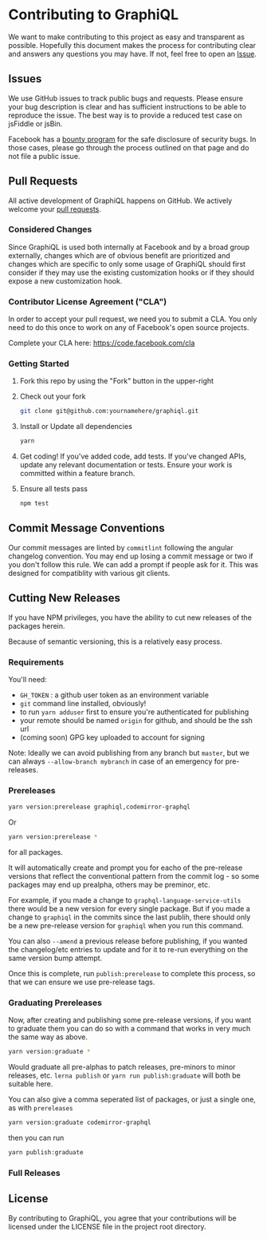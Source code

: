Contributing to GraphiQL
========================

We want to make contributing to this project as easy and transparent as
possible. Hopefully this document makes the process for contributing clear and
answers any questions you may have. If not, feel free to open an
[Issue](https://github.com/facebook/graphql/issues).

## Issues

We use GitHub issues to track public bugs and requests. Please ensure your bug
description is clear and has sufficient instructions to be able to reproduce the
issue. The best way is to provide a reduced test case on jsFiddle or jsBin.

Facebook has a [bounty program](https://www.facebook.com/whitehat/) for the safe
disclosure of security bugs. In those cases, please go through the process
outlined on that page and do not file a public issue.

## Pull Requests

All active development of GraphiQL happens on GitHub. We actively welcome
your [pull requests](https://help.github.com/articles/creating-a-pull-request).

### Considered Changes

Since GraphiQL is used both internally at Facebook and by a broad group
externally, changes which are of obvious benefit are prioritized and changes
which are specific to only some usage of GraphiQL should first consider if they
may use the existing customization hooks or if they should expose a new
customization hook.

### Contributor License Agreement ("CLA")

In order to accept your pull request, we need you to submit a CLA. You only need
to do this once to work on any of Facebook's open source projects.

Complete your CLA here: <https://code.facebook.com/cla>

### Getting Started

1. Fork this repo by using the "Fork" button in the upper-right

2. Check out your fork

   ```sh
   git clone git@github.com:yournamehere/graphiql.git
   ```

3. Install or Update all dependencies

   ```sh
   yarn
   ```

4. Get coding! If you've added code, add tests. If you've changed APIs, update
   any relevant documentation or tests. Ensure your work is committed within a
   feature branch.

5. Ensure all tests pass

   ```sh
   npm test
   ```

## Commit Message Conventions

Our commit messages are linted by `commitlint` following the angular changelog convention. You may end up losing a commit message or two if you don't follow this rule. We can add a prompt if people ask for it. This was designed for compatiblity with various git clients.

## Cutting New Releases

If you have NPM privileges, you have the ability to cut new releases of the packages herein.

Because of semantic versioning, this is a relatively easy process.

### Requirements

You'll need:
- `GH_TOKEN` : a github user token as an environment variable
- `git` command line installed, obviously!
- to run `yarn adduser` first to ensure you're authenticated for publishing
- your remote should be named `origin` for github, and should be the ssh url
- (coming soon) GPG key uploaded to account for signing

Note: Ideally we can avoid publishing from any branch but `master`, but we can always `--allow-branch mybranch` in case of an emergency for pre-releases.

### Prereleases

```sh
yarn version:prerelease graphiql,codemirror-graphql
```

Or

```sh
yarn version:prerelease *
```

for all packages.

It will automatically create and prompt you for eacho of the pre-release versions that reflect the conventional pattern from the commit log - so some packages may end up prealpha, others may be preminor, etc.

For example, if you made a change to `graphql-language-service-utils` there would be a new version for every single package. But if you made a change to `graphiql` in the commits since the last publih, there should only be a new pre-release version for `graphiql` when you run this command.

You can also `--amend` a previous release before publishing, if you wanted the changelog/etc entries to update and for it to re-run everything on the same version bump attempt.

Once this is complete, run `publish:prerelease` to complete this process, so that we can ensure we use pre-release tags.


### Graduating Prereleases

Now, after creating and publishing some pre-release versions, if you want to graduate them you can do so with a command that works in very much the same way as above.

```sh
yarn version:graduate *
```

Would graduate all pre-alphas to patch releases, pre-minors to minor releases, etc.
`lerna publish` or `yarn run publish:graduate` will both be suitable here.

You can also give a comma seperated list of packages, or just a single one, as with `prereleases`

```sh
yarn version:graduate codemirror-graphql
```

then you can run

```sh
yarn publish:graduate
```

### Full Releases


## License

By contributing to GraphiQL, you agree that your contributions will be
licensed under the LICENSE file in the project root directory.
